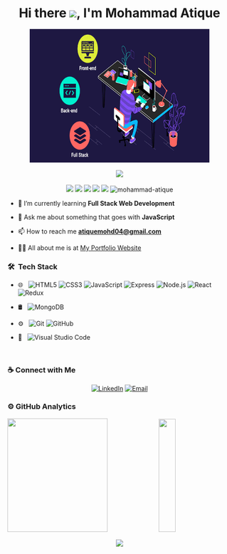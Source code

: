 <h1 align="center">Hi there <img src="https://raw.githubusercontent.com/MartinHeinz/MartinHeinz/master/wave.gif" width="30px">, I'm Mohammad Atique</h1>

<p align= "center">
<img src="coding.gif" width="80%" height="300px"/>
 </p>

<p align="center">
  <img src="https://readme-typing-svg.herokuapp.com/?lines=Full+Stack+Web+Developer&font=Fira%20Code&center=true&width=380&height=50">
</p>

<p align= "center">
<img src="https://img.shields.io/badge/M-MongoDB-brightgreen"/>
<img src="https://img.shields.io/badge/E-Express-black"/>
<img src="https://img.shields.io/badge/R-React-skyblue"/>
<img src="https://img.shields.io/badge/N-Node-green"/>
<img src="https://img.shields.io/badge/JS-JavaScript-yellow"/>
<img src="https://komarev.com/ghpvc/?username=mohammad-atique&label=Profile%20views&color=0e75b6&style=flat" alt="mohammad-atique" />
</p>
<!-- <p align="left"> <img src="https://komarev.com/ghpvc/?username=mohammad-atique&label=Profile%20views&color=0e75b6&style=flat" alt="mohammad-atique" /> </p> -->


- 🌱 I’m currently learning **Full Stack Web Development**

- 💬 Ask me about something that goes with **JavaScript**

- 📫 How to reach me **atiquemohd04@gmail.com**

- 👨‍💻 All about me is at [My Portfolio Website](https://atique-portfolio.netlify.app/)


<h3> 🛠 &nbsp;Tech Stack</h3>

- 🌐 &nbsp;
  ![HTML5](https://img.shields.io/badge/-HTML5-333333?style=flat&logo=HTML5)
  ![CSS3](https://img.shields.io/badge/-CSS-333333?style=flat&logo=CSS3&logoColor=1572B6)
  ![JavaScript](https://img.shields.io/badge/-JavaScript-333333?style=flat&logo=javascript)
  ![Express](https://img.shields.io/badge/-Express.js-333333?style=flat&logo=EXPRESS&logoColor=563D7C)
  ![Node.js](https://img.shields.io/badge/-Node.js-333333?style=flat&logo=node.js)
  ![React](https://img.shields.io/badge/-React-333333?style=flat&logo=react)
  ![Redux](https://img.shields.io/badge/-Redux-236799?style=flat&logo=redux)

- 🛢 &nbsp;
   ![MongoDB](https://img.shields.io/badge/-MongoDB-333333?style=flat&logo=mongodb)
  
- ⚙️ &nbsp;
  ![Git](https://img.shields.io/badge/-Git-333333?style=flat&logo=git)
  ![GitHub](https://img.shields.io/badge/-GitHub-333333?style=flat&logo=github)
- 🔧 &nbsp;
  ![Visual Studio Code](https://img.shields.io/badge/-Visual%20Studio%20Code-333333?style=flat&logo=visual-studio-code&logoColor=007ACC)
<br/>

<h3>☕ Connect with Me </h3>
<p align="center">
<a href="https://www.linkedin.com/in/mohammad-atique/" target="_blank"><img alt="LinkedIn" src="https://img.shields.io/badge/LinkedIn-Mohammad%20Atique-blue?style=flat-square&logo=linkedin"></a>
<a href="mailto:atiquemohd04@gmail.com" target="_blank"><img alt="Email" src="https://img.shields.io/badge/Gmail-Mohammad%20Atique-blue?style=flat-square&logo=gmail"></a>
</p>

<h3>⚙️ GitHub Analytics</h3>

<p align="center"> 
        <div>
  <img src="https://github-readme-stats.vercel.app/api?username=mohammad-atique&show_icons=true&include_all_commits=true&theme=react" height="255px" width="66.75%"/>

  <img src="https://github-readme-stats.vercel.app/api/top-langs/?username=mohammad-atique&theme=react"  height="254px" width="27.5%" />

</div>
 </p>
  <p align="center">
  <img  src="https://raw.githubusercontent.com/Trilokia/Trilokia/379277808c61ef204768a61bbc5d25bc7798ccf1/bottom_header.svg">
  </p>
